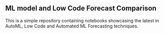 ## ML model and Low Code Forecast Comparison	

This is a simple repository containing notebooks showcasing the latest in AutoML, Low Code and Automated ML Forecasting techniques.
